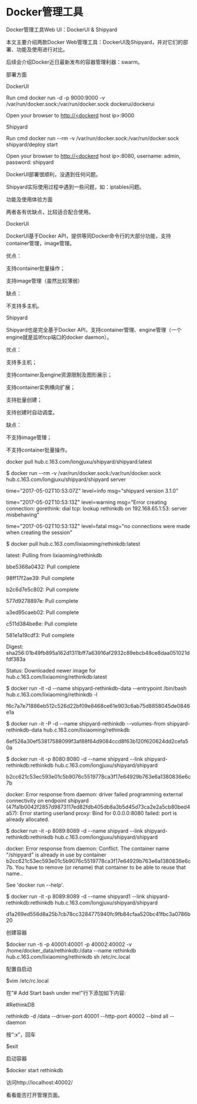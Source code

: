 # Docker管理工具

Docker管理工具Web UI：DockerUI & Shipyard

本文主要介绍两款Docker Web管理工具：DockerUI及Shipyard，并对它们的部署、功能及使用进行对比。

后续会介绍Docker近日最新发布的容器管理利器：swarm。

部署方面

DockerUI

Run cmd docker run -d -p 9000:9000 -v /var/run/docker.sock:/var/run/docker.sock dockerui/dockerui

Open your browser to [http://&lt;dockerd](http://<dockerd) host ip&gt;:9000

Shipyard

Run cmd docker run --rm -v /var/run/docker.sock:/var/run/docker.sock shipyard/deploy start

Open your browser to [http://&lt;dockerd](http://<dockerd) host ip&gt;:8080, username: admin, password: shipyard

DockerUI部署很顺利，没遇到任何问题。

Shipyard实际使用过程中遇到一些问题，如：iptables问题。

功能及使用体验方面

两者各有优缺点，比较适合配合使用。

DockerUI

DockerUI基于Docker API，提供等同Docker命令行的大部分功能，支持container管理，image管理。

优点：

支持container批量操作；

支持image管理（虽然比较薄弱）

缺点：

不支持多主机。

Shipyard

Shipyard也是完全基于Docker API，支持container管理、engine管理（一个engine就是监听tcp端口的docker daemon）。

优点：

支持多主机；

支持container及engine资源限制及图形展示；

支持container实例横向扩展；

支持批量创建；

支持创建时自动调度。

缺点：

不支持image管理；

不支持container批量操作。

docker pull hub.c.163.com/longjuxu/shipyard/shipyard:latest

$  docker run --rm -v /var/run/docker.sock:/var/run/docker.sock hub.c.163.com/longjuxu/shipyard/shipyard server

time="2017-05-02T10:53:07Z" level=info msg="shipyard version 3.1.0"

time="2017-05-02T10:53:13Z" level=warning msg="Error creating connection: gorethink: dial tcp: lookup rethinkdb on 192.168.65.1:53: server misbehaving"

time="2017-05-02T10:53:13Z" level=fatal msg="no connections were made when creating the session"

$ docker pull hub.c.163.com/lixiaoming/rethinkdb:latest

latest: Pulling from lixiaoming/rethinkdb

bbe5368a0432: Pull complete

98ff17f2ae39: Pull complete

b2c6d7e5c802: Pull complete

577d9278897e: Pull complete

a3ed95caeb02: Pull complete

c511d384be8e: Pull complete

581e1a19cdf3: Pull complete

Digest: sha256:01b49fb895a162d1311bff7a63916af2932c89ebcb48ce8daa051021dfdf383a

Status: Downloaded newer image for hub.c.163.com/lixiaoming/rethinkdb:latest

$ docker run -it -d --name shipyard-rethinkdb-data --entrypoint /bin/bash hub.c.163.com/lixiaoming/rethinkdb -l

f6c7a7e71886eb512c526d22bf09e8468ce61e903c6ab75d8858045de0846e1a

$ docker run -it -P -d --name shipyard-rethinkdb --volumes-from shipyard-rethinkdb-data  hub.c.163.com/lixiaoming/rethinkdb

6ef526a30ef53817588099f3af88f64d9084ccd8f63b120f620624dd2cefa50a

$ docker run -it -p 8080:8080 -d --name shipyard --link shipyard-rethinkdb:rethinkdb hub.c.163.com/longjuxu/shipyard/shipyard

b2cc621c53ec593e01c5b9076c5519778ca3f17e64929b763e6a1380836e6c7b

docker: Error response from daemon: driver failed programming external connectivity on endpoint shipyard \(47fa1b0042f2857d9873117ed82fdb405db8a3b5d45d73ca2e2a5cb80bed4a57\): Error starting userland proxy: Bind for 0.0.0.0:8080 failed: port is already allocated.

$ docker run -it -p 8089:8089 -d --name shipyard --link shipyard-rethinkdb:rethinkdb hub.c.163.com/longjuxu/shipyard/shipyard

docker: Error response from daemon: Conflict. The container name "/shipyard" is already in use by container b2cc621c53ec593e01c5b9076c5519778ca3f17e64929b763e6a1380836e6c7b. You have to remove \(or rename\) that container to be able to reuse that name..

See 'docker run --help'.

$ docker run -it -p 8089:8089 -d --name shipyard1 --link shipyard-rethinkdb:rethinkdb hub.c.163.com/longjuxu/shipyard/shipyard

d1a269ed556d8a25b7cb78cc3284775940fc9fb84cfaa520bc41fbc3a0786b20

创建容器



$docker run -ti -p 40001:40001 -p 40002:40002 -v /home/docker\_data/rethinkdb:/data --name rethinkdb hub.c.163.com/lixiaoming/rethinkdb sh /etc/rc.local



配置自启动



$vim /etc/rc.local



在"\# Add Start bash under me!"行下添加如下内容:



\#RethinkDB



rethinkdb -d /data --driver-port 40001 --http-port 40002 --bind all --daemon



按“:x”，回车



$exit



启动容器



$docker start rethinkdb



访问http://localhost:40002/



看看能否打开管理页面。

